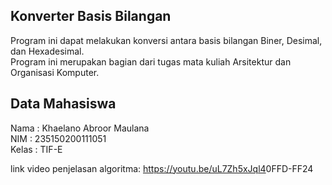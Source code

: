 ## Konverter Basis Bilangan
Program ini dapat melakukan konversi antara basis bilangan Biner, Desimal, dan Hexadesimal.  
Program ini merupakan bagian dari tugas mata kuliah Arsitektur dan Organisasi Komputer.  

## Data Mahasiswa
Nama    : Khaelano Abroor Maulana  
NIM     : 235150200111051  
Kelas   : TIF-E  



link video penjelasan algoritma: <https://youtu.be/uL7Zh5xJql4>0FFD-FF24